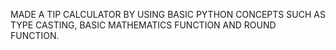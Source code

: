 MADE A TIP CALCULATOR BY USING BASIC PYTHON CONCEPTS SUCH AS TYPE CASTING, BASIC MATHEMATICS FUNCTION AND ROUND FUNCTION.
